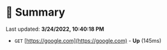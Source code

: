 # 📖 Summary
Last updated: **3/24/2022, 10:40:18 PM**

- `GET` [https://google.com](https://google.com) - **Up** (145ms)
